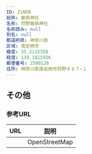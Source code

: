 ```yaml
---
ID: ZiND0
総称: 厳島神社
名称: 狩野厳島神社
名称読み: null
別名: null
都道府県: 神奈川県
区域: 南足柄市
緯度: 35.3115358
経度: 139.1025936
郵便番号: 2500126
住所: 神奈川県南足柄市狩野８６７−１
---
```


## その他

### 参考URL

| URL | 説明          |
| --- | ------------- |
|     | OpenStreetMap |
